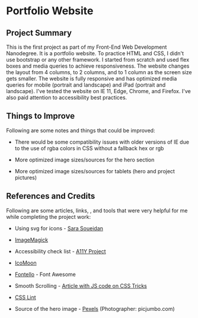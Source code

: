 # Portfolio Website

## Project Summary

This is the first project as part of my Front-End Web Development Nanodegree. It is a portfolio website. To practice HTML and CSS, I didn't use bootstrap or any other framework. I started from scratch and used flex boxes and media queries to achieve responsiveness. The website changes the layout from 4 columns, to 2 columns, and to 1 column as the screen size gets smaller. The website is fully responsive and has optimized media queries for mobile (portrait and landscape) and iPad (portrait and landscape). I've tested the website on IE 11, Edge, Chrome, and Firefox. I've also paid attention to accessibility best practices.

## Things to Improve

Following are some notes and things that could be improved:

- There would be some compatibility issues with older versions of IE due to the use of rgba colors in CSS without a fallback hex or rgb

- More optimized image sizes/sources for the hero section

- More optimized image sizes/sources for tablets (hero and project pictures)

## References and Credits

Following are some articles, links, , and tools that were very helpful for me while completing the project work:

- Using svg for icons - [Sara Soueidan](https://www.sarasoueidan.com/blog/icon-fonts-to-svg/)

- [ImageMagick](http://www.imagemagick.org/script/index.php)

- Accessibility check list - [A11Y Project](https://a11yproject.com/checklist)

- [IcoMoon](https://icomoon.io/)

- [Fontello](http://fontello.com/) - Font Awesome

- Smooth Scrolling - [Article with JS code on CSS Tricks](https://css-tricks.com/snippets/jquery/smooth-scrolling/)

- [CSS Lint](http://csslint.net/)

- Source of the hero image - [Pexels](https://www.pexels.com/) (Photographer: picjumbo.com)